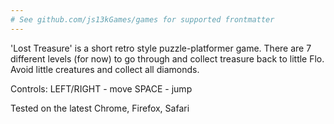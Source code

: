 ```yaml
---
# See github.com/js13kGames/games for supported frontmatter
---
```

'Lost Treasure' is a short retro style puzzle-platformer game. There are 7 different levels (for now) to go through and collect treasure back to little Flo.
Avoid little creatures and collect all diamonds.

Controls: 
LEFT/RIGHT - move 
SPACE          - jump

Tested on the latest Chrome, Firefox, Safari